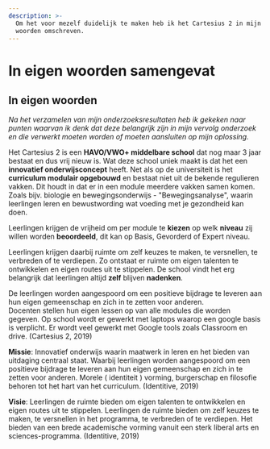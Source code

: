 ```yaml
---
description: >-
  Om het voor mezelf duidelijk te maken heb ik het Cartesius 2 in mijn eigen
  woorden omschreven.
---
```


# In eigen woorden samengevat

## In eigen woorden

_Na het verzamelen van mijn onderzoeksresultaten heb ik gekeken naar punten waarvan ik denk dat deze belangrijk zijn in mijn vervolg onderzoek en die verwerkt moeten worden of moeten aansluiten op mijn oplossing._

Het Cartesius 2 is een **HAVO/VWO+ middelbare school** dat nog maar 3 jaar bestaat en dus vrij nieuw is. Wat deze school uniek maakt is dat het een **innovatief onderwijsconcept** heeft. Net als op de universiteit is het **curriculum modulair opgebouwd** en bestaat niet uit de bekende regulieren vakken. Dit houdt in dat er in een module meerdere vakken samen komen. Zoals bijv. biologie en bewegingsonderwijs - "Bewegingsanalyse", waarin leerlingen leren en bewustwording wat voeding met je gezondheid kan doen. 

Leerlingen krijgen de vrijheid om per module te **kiezen** op welk **niveau** zij willen worden **beoordeeld**, dit kan op Basis, Gevorderd of Expert niveau. 

Leerlingen krijgen daarbij ruimte om zelf keuzes te maken, te versnellen, te verbreden of te verdiepen. Zo ontstaat er ruimte om eigen talenten te ontwikkelen en eigen routes uit te stippelen. De school vindt het erg belangrijk dat leerlingen altijd **zelf** blijven **nadenken**.

De leerlingen worden aangespoord om een positieve bĳdrage te leveren aan hun eigen gemeenschap en zich in te zetten voor anderen.  
 Docenten stellen hun eigen lessen op van alle modules die worden gegeven. Op school wordt er gewerkt met laptops waarop een google basis is verplicht. Er wordt veel gewerkt met Google tools zoals Classroom en drive. \(Cartesius 2, 2019\) 

**Missie**: Innovatief onderwijs waarin maatwerk in leren en het bieden van uitdaging centraal staat. Waarbij leerlingen worden aangespoord om een positieve bijdrage te leveren aan hun eigen gemeenschap en zich in te zetten voor anderen. Morele \( identiteit \) vorming, burgerschap en filosofie behoren tot het hart van het curriculum. \(Identitive, 2019\)

**Visie**: Leerlingen de ruimte bieden om eigen talenten te ontwikkelen en eigen routes uit te stippelen. Leerlingen de ruimte bieden om zelf keuzes te maken, te versnellen in het programma, te verbreden of te verdiepen. Het bieden van een brede academische vorming vanuit een sterk liberal arts en  sciences-programma. \(Identitive, 2019\)

